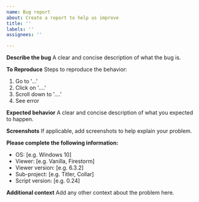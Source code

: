 ```yaml
---
name: Bug report
about: Create a report to help us improve
title: ''
labels: ''
assignees: ''

---
```


**Describe the bug**
A clear and concise description of what the bug is.

**To Reproduce**
Steps to reproduce the behavior:
1. Go to '...'
2. Click on '....'
3. Scroll down to '....'
4. See error

**Expected behavior**
A clear and concise description of what you expected to happen.

**Screenshots**
If applicable, add screenshots to help explain your problem.

**Please complete the following information:**
 - OS: [e.g. Windows 10]
 - Viewer: [e.g. Vanilla, Firestorm]
 - Viewer version: [e.g. 6.3.2]
 - Sub-project: [e.g. Titler, Collar]
 - Script version: [e.g. 0.24]

**Additional context**
Add any other context about the problem here.
